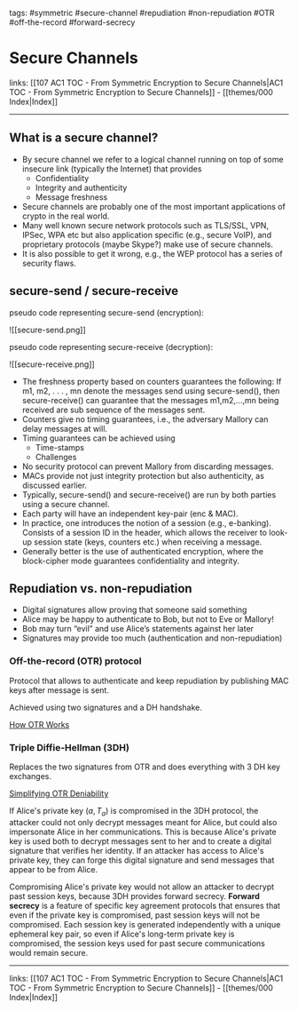 tags: #symmetric #secure-channel #repudiation #non-repudiation #OTR #off-the-record #forward-secrecy

# Secure Channels

links: [[107 AC1 TOC - From Symmetric Encryption to Secure Channels|AC1 TOC - From Symmetric Encryption to Secure Channels]] - [[themes/000 Index|Index]]

---

## What is a secure channel?

- By secure channel we refer to a logical channel running on top of some insecure link (typically the Internet) that provides
	- Confidentiality  
	- Integrity and authenticity
	- Message freshness
- Secure channels are probably one of the most important applications of crypto in the real world.
- Many well known secure network protocols such as TLS/SSL, VPN, IPSec, WPA etc but also application specific (e.g., secure VoIP), and proprietary protocols (maybe Skype?) make use of secure channels.
- It is also possible to get it wrong, e.g., the WEP protocol has a series of security flaws.


## secure-send / secure-receive

pseudo code representing secure-send (encryption):

![[secure-send.png]]

pseudo code representing secure-receive (decryption):

![[secure-receive.png]]

- The freshness property based on counters guarantees the following: If m1, m2, . . . , mn denote the messages send using secure-send(), then secure-receive() can guarantee that the messages m1,m2,...,mn being received are sub sequence of the messages sent.
- Counters give no timing guarantees, i.e., the adversary Mallory can delay messages at will.
- Timing guarantees can be achieved using
	- Time-stamps
	- Challenges
- No security protocol can prevent Mallory from discarding messages.
- MACs provide not just integrity protection but also authenticity, as discussed earlier.
- Typically, secure-send() and secure-receive() are run by both parties using a secure channel.
- Each party will have an independent key-pair (enc & MAC).
- In practice, one introduces the notion of a session (e.g., e-banking). Consists of a session ID in the header, which allows the receiver to look-up session state (keys, counters etc.) when receiving a message.
- Generally better is the use of authenticated encryption, where the block-cipher mode guarantees confidentiality and integrity.


## Repudiation vs. non-repudiation

- Digital signatures allow proving that someone said something
- Alice may be happy to authenticate to Bob, but not to Eve or Mallory!
- Bob may turn “evil” and use Alice’s statements against her later
- Signatures may provide too much (authentication and non-repudiation)

### Off-the-record (OTR) protocol

Protocol that allows to authenticate and keep repudiation by publishing MAC keys after message is sent.

Achieved using two signatures and a DH handshake.

[How OTR Works](https://robertheaton.com/otr3)

### Triple Diffie-Hellman (3DH)

Replaces the two signatures from OTR and does everything with 3 DH key exchanges.

[Simplifying OTR Deniability](https://signal.org/blog/simplifying-otr-deniability/)

If Alice's private key $(a, T_a)$ is compromised in the 3DH protocol, the attacker could not only decrypt messages meant for Alice, but could also impersonate Alice in her communications. This is because Alice's private key is used both to decrypt messages sent to her and to create a digital signature that verifies her identity. If an attacker has access to Alice's private key, they can forge this digital signature and send messages that appear to be from Alice.

Compromising Alice's private key would not allow an attacker to decrypt past session keys, because 3DH provides forward secrecy. **Forward secrecy** is a feature of specific key agreement protocols that ensures that even if the private key is compromised, past session keys will not be compromised. Each session key is generated independently with a unique ephemeral key pair, so even if Alice's long-term private key is compromised, the session keys used for past secure communications would remain secure.

---
links: [[107 AC1 TOC - From Symmetric Encryption to Secure Channels|AC1 TOC - From Symmetric Encryption to Secure Channels]] - [[themes/000 Index|Index]]